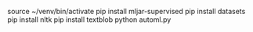 source ~/venv/bin/activate
pip install mljar-supervised
pip install datasets
pip install nltk
pip install textblob
python automl.py
